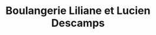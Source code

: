 ---
title: "Boulangerie Liliane et Lucien Descamps"
url: /meulan-en-yvelines/boulangerie-liliane-et-lucien-descamps/
shop: boulangerie
---